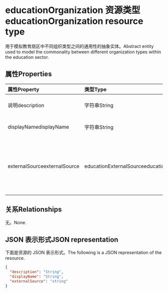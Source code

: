 # <a name="educationorganization-resource-type"></a><span data-ttu-id="77a6d-101">educationOrganization 资源类型</span><span class="sxs-lookup"><span data-stu-id="77a6d-101">educationOrganization resource type</span></span>

<span data-ttu-id="77a6d-102">用于模拟教育扇区中不同组织类型之间的通用性的抽象实体。</span><span class="sxs-lookup"><span data-stu-id="77a6d-102">Abstract entity used to model the commonality between different organization types within the education sector.</span></span>

## <a name="properties"></a><span data-ttu-id="77a6d-103">属性</span><span class="sxs-lookup"><span data-stu-id="77a6d-103">Properties</span></span>
| <span data-ttu-id="77a6d-104">属性</span><span class="sxs-lookup"><span data-stu-id="77a6d-104">Property</span></span>     | <span data-ttu-id="77a6d-105">类型</span><span class="sxs-lookup"><span data-stu-id="77a6d-105">Type</span></span>   |<span data-ttu-id="77a6d-106">说明</span><span class="sxs-lookup"><span data-stu-id="77a6d-106">Description</span></span>|
|:---------------|:--------|:----------|
|<span data-ttu-id="77a6d-107">说明</span><span class="sxs-lookup"><span data-stu-id="77a6d-107">description</span></span>|<span data-ttu-id="77a6d-108">字符串</span><span class="sxs-lookup"><span data-stu-id="77a6d-108">String</span></span>| <span data-ttu-id="77a6d-109">组织说明。</span><span class="sxs-lookup"><span data-stu-id="77a6d-109">Organization description.</span></span>|
|<span data-ttu-id="77a6d-110">displayName</span><span class="sxs-lookup"><span data-stu-id="77a6d-110">displayName</span></span>|<span data-ttu-id="77a6d-111">字符串</span><span class="sxs-lookup"><span data-stu-id="77a6d-111">String</span></span>| <span data-ttu-id="77a6d-112">组织的显示名称。</span><span class="sxs-lookup"><span data-stu-id="77a6d-112">Organization display name.</span></span>|
|<span data-ttu-id="77a6d-113">externalSource</span><span class="sxs-lookup"><span data-stu-id="77a6d-113">externalSource</span></span>|<span data-ttu-id="77a6d-114">educationExternalSource</span><span class="sxs-lookup"><span data-stu-id="77a6d-114">educationExternalSource</span></span>| <span data-ttu-id="77a6d-115">创建此组织的来源。</span><span class="sxs-lookup"><span data-stu-id="77a6d-115">Source where this organization was created from.</span></span> <span data-ttu-id="77a6d-116">可取值为：`sis`、`manual`、`unknownFutureValue`。</span><span class="sxs-lookup"><span data-stu-id="77a6d-116">The possible values are:</span></span>|

## <a name="relationships"></a><span data-ttu-id="77a6d-117">关系</span><span class="sxs-lookup"><span data-stu-id="77a6d-117">Relationships</span></span>
<span data-ttu-id="77a6d-118">无。</span><span class="sxs-lookup"><span data-stu-id="77a6d-118">None.</span></span>


## <a name="json-representation"></a><span data-ttu-id="77a6d-119">JSON 表示形式</span><span class="sxs-lookup"><span data-stu-id="77a6d-119">JSON representation</span></span>

<span data-ttu-id="77a6d-120">下面是资源的 JSON 表示形式。</span><span class="sxs-lookup"><span data-stu-id="77a6d-120">The following is a JSON representation of the resource.</span></span>

<!-- {
  "blockType": "resource",
  "abstract": true,
  "baseType": "microsoft.graph.entity",
  "optionalProperties": [

  ],
  "@odata.type": "microsoft.graph.educationOrganization"
}-->

```json
{
  "description": "String",
  "displayName": "String",
  "externalSource": "string"
}

```

<!-- uuid: 8fcb5dbc-d5aa-4681-8e31-b001d5168d79
2015-10-25 14:57:30 UTC -->
<!-- {
  "type": "#page.annotation",
  "description": "educationOrganization resource",
  "keywords": "",
  "section": "documentation",
  "tocPath": ""
}-->